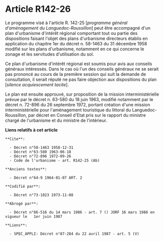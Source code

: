 # Article R142-26

Le programme visé à l'article R. 142-25 [*programme général d'aménagement du Languedoc-Roussillon*] peut être accompagné d'un
plan d'urbanisme d'intérêt régional comportant tout ou partie des dispositions faisant l'objet des plans d'urbanisme
directeurs établis en application du chapitre 1er du décret n. 58-1463 du 31 décembre 1958 modifié sur les plans d'urbanisme,
notamment en ce qui concerne le zonage et les servitudes d'utilisation du sol.

Ce plan d'urbanisme d'intérêt régional est soumis pour avis aux conseils généraux intéressés. Dans le cas où l'un des
conseils généraux ne se serait pas prononcé au cours de la première session qui suit la demande de consultation, il serait
réputé ne pas faire objection aux dispositions du plan [*silence acquiescement tacite*].

Le plan est ensuite approuvé, sur proposition de la mission interministérielle prévue par le décret n. 63-580 du 18 juin
1963, modifié notamment par le décret n. 72-896 du 26 septembre 1972, portant création d'une mission interministérielle pour
l'aménagement touristique du littoral du Languedoc-Roussillon, par décret en Conseil d'Etat pris sur le rapport du ministre
chargé de l'urbanisme et du ministre de l'intérieur.

**Liens relatifs à cet article**

	**Cite**:

	  - Décret n°58-1463 1958-12-31
	  - Décret n°63-580 1963-06-18
	  - Décret n°72-896 1972-09-26
	  - Code de l'urbanisme - art. R142-25 (Ab)

	**Anciens textes**:

	  - Décret n°64-9 1964-01-07 ART. 2

	**Codifié par**:

	  - Décret n°73-1023 1973-11-08

	**Abrogé par**:

	  - Décret n°86-516 du 14 mars 1986 - art. 7 () JORF 16 mars 1986 en vigueur le   1er juin 1987

	**Liens**:

	  - SPEC_APPLI: Décret n°87-284 du 22 avril 1987 - art. 5 (V)
